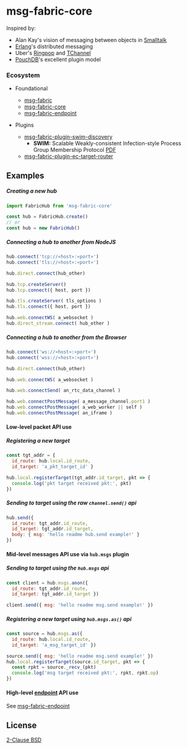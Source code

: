 # msg-fabric-core

Inspired by:

- Alan Kay's vision of messaging between objects in [Smalltalk](https://en.wikipedia.org/wiki/Smalltalk#Messages)
- [Erlang](http://erlang.org/doc/reference_manual/distributed.html)'s distributed messaging
- Uber's [Ringpop](https://github.com/uber-node/ringpop-node) and [TChannel](https://github.com/uber/tchannel-node)
- [PouchDB](https://pouchdb.com/custom.html)'s excellent plugin model

### Ecosystem

- Foundational
  - [msg-fabric][msgfab-top]
  - [msg-fabric-core][msgfab-core]
  - [msg-fabric-endpoint][msgfab-ep]

- Plugins
  - [msg-fabric-plugin-swim-discovery][msgfab-swim]
    - **SWIM:** Scalable Weakly-consistent Infection-style Process Group Membership Protocol [PDF](http://www.cs.cornell.edu/~asdas/research/dsn02-SWIM.pdf)
  - [msg-fabric-plugin-ec-target-router][msgfab-ectgt]

[msgfab-top]: https://www.npmjs.com/package/msg-fabric
[msgfab-core]: https://www.npmjs.com/package/msg-fabric-core
[msgfab-ep]: https://www.npmjs.com/package/msg-fabric-endpoint
[msgfab-swim]: https://npmjs.com/packages/msg-fabric-plugin-swim-discovery
[msgfab-ectgt]: https://npmjs.com/packages/msg-fabric-plugin-ec-target-router

## Examples

##### Creating a new hub
```javascript
import FabricHub from 'msg-fabric-core' 

const hub = FabricHub.create()
// or
const hub = new FabricHub()
```

##### Connecting a hub to another from NodeJS

```javascript
hub.connect('tcp://«host»:«port»')
hub.connect('tls://«host»:«port»')

hub.direct.connect(hub_other)

hub.tcp.createServer()
hub.tcp.connect({ host, port })

hub.tls.createServer( tls_options )
hub.tls.connect({ host, port })

hub.web.connectWS( a_websocket )
hub.direct_stream.connect( hub_other )
```

##### Connecting a hub to another from the Browser

```javascript
hub.connect('ws://«host»:«port»')
hub.connect('wss://«host»:«port»')

hub.direct.connect(hub_other)

hub.web.connectWS( a_websocket )

hub.web.connectSend( an_rtc_data_channel )

hub.web.connectPostMessage( a_message_channel.port1 )
hub.web.connectPostMessage( a_web_worker || self )
hub.web.connectPostMessage( an_iframe )
```


#### Low-level packet API use

##### Registering a new target

```javascript
const tgt_addr = {
  id_route: hub.local.id_route,
  id_target: 'a_pkt_target_id' }

hub.local.registerTarget(tgt_addr.id_target, pkt => {
  console.log('pkt target received pkt:', pkt)
})
```

##### Sending to target using the raw `channel.send()` api

```javascript
hub.send({
  id_route: tgt_addr.id_route,
  id_target: tgt_addr.id_target,
  body: { msg: 'hello readme hub.send example!' }
})
```



#### Mid-level messages API use via `hub.msgs` plugin

##### Sending to target using the `hub.msgs` api

```javascript
const client = hub.msgs.anon({
  id_route: tgt_addr.id_route,
  id_target: tgt_addr.id_target })

client.send({ msg: 'hello readme msg.send example!' })
```

##### Registering a new target using `hub.msgs.as()` api

```javascript
const source = hub.msgs.as({
  id_route: hub.local.id_route,
  id_target: 'a_msg_target_id' })

source.send({ msg: 'hello readme msg.send example!' })
hub.local.registerTarget(source.id_target, pkt => {
  const rpkt = source._recv_(pkt)
  console.log('msg target received pkt:', rpkt, rpkt.op)
})
```



#### High-level [endpoint][msgfab-ep] API use

See [msg-fabric-endpoint][msgfab-ep]




## License

[2-Clause BSD](https://github.com/shanewholloway/msg-fabric-core/blob/master/LICENSE)

